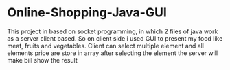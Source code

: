 # Online-Shopping-Java-GUI
This project in based on socket programming, in which 2 files of java work as a server client based. So on client side i used GUI to present my food like meat, fruits and vegetables. Client can select multiple element and all elements price are store in array after selecting the element the server will make bill show the result
